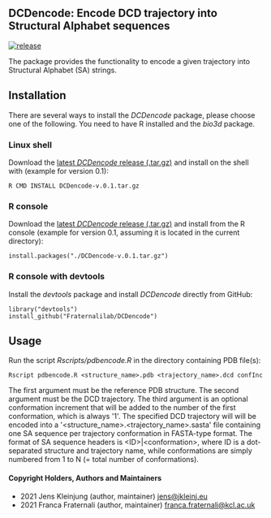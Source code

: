 ## DCDencode: Encode DCD trajectory into Structural Alphabet sequences
[![release](https://img.shields.io/badge/release-v0.1-green?logo=github)](https://github.com/Fraternalilab/DCDencode)

The package provides the functionality to encode a given trajectory
into Structural Alphabet (SA) strings.


## Installation
There are several ways to install the *DCDencode* package, please choose one of the following.
You need to have R installed and the *bio3d* package.

### Linux shell
Download the [latest *DCDencode* release (.tar.gz)](https://github.com/Fraternalilab/DCDencode/releases/latest)
and install on the shell with (example for version 0.1):
```{sh}
R CMD INSTALL DCDencode-v.0.1.tar.gz
```

### R console
Download the [latest *DCDencode* release (.tar.gz)](https://github.com/Fraternalilab/DCDencode/releases/latest) and
install from the R console (example for version 0.1, assuming it is located in the current directory):
```{r}
install.packages("./DCDencode-v.0.1.tar.gz")
```

### R console with devtools
Install the *devtools* package and install *DCDencode* directly from GitHub:
```{r}
library("devtools")
install_github("Fraternalilab/DCDencode")
```


## Usage
Run the script *Rscripts/pdbencode.R* in the directory containing PDB file(s):
```{sh}
Rscript pdbencode.R <structure_name>.pdb <trajectory_name>.dcd confInc
```
The first argument must be the reference PDB structure.
The second argument must be the DCD trajectory.
The third argument is an optional conformation increment that will be
added to the number of the first conformation, which is always '1'.
The specified DCD trajectory will will be encoded into a
'<structure\_name>.<trajectory\_name>.sasta' file
containing one SA sequence per trajectory conformation in FASTA-type format.
The format of SA sequence headers is \<ID\>|\<conformation\>,
where ID is a dot-separated structure and trajectory name,
while conformations are simply numbered from 1 to N (= total number of conformations).


#### Copyright Holders, Authors and Maintainers 
- 2021 Jens Kleinjung (author, maintainer) jens@jkleinj.eu
- 2021 Franca Fraternali (author, maintainer) franca.fraternali@kcl.ac.uk

